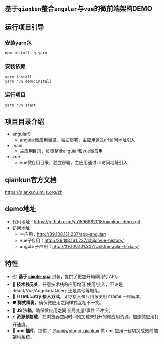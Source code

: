 ## 基于`qiankun`整合`angular`与`vue`的微前端架构DEMO

## 运行项目引导

### 安装yarn包

```
npm install -g yarn
```

### 安装依赖

```
yarn install
yarn run demo:install
```

### 运行项目

```
yarn run start
```

## 项目目录介绍

+ angular9
    + angular微应用目录，独立部署，主应用通过url访问地址引入
+ main
    + 主应用目录，负责整合angular和vue微应用
+ vue
    + vue微应用目录，独立部署，主应用通过url访问地址引入

## qiankun官方文档

https://qiankun.umijs.org/zh

## demo地址
+ 代码地址：https://github.com/yu1596882018/qiankun-demo.git
+ 访问地址
    + 主应用：http://39.108.161.237/app-angular/
    + vue子应用：http://39.108.161.237/child/vue-history/
    + angular子应用：http://39.108.161.237/child/angular-history/

## 特性

- 📦 **基于 [single-spa](https://github.com/CanopyTax/single-spa)** 封装，提供了更加开箱即用的 API。
- 📱 **技术栈无关**，任意技术栈的应用均可 使用/接入，不论是 React/Vue/Angular/JQuery 还是其他等框架。
- 💪 **HTML Entry 接入方式**，让你接入微应用像使用 iframe 一样简单。
- 🛡​ **样式隔离**，确保微应用之间样式互相不干扰。
- 🧳 **JS 沙箱**，确保微应用之间 全局变量/事件 不冲突。
- ⚡️ **资源预加载**，在浏览器空闲时间预加载未打开的微应用资源，加速微应用打开速度。
- 🔌 **umi 插件**，提供了 [@umijs/plugin-qiankun](https://github.com/umijs/plugins/tree/master/packages/plugin-qiankun) 供 umi
  应用一键切换成微前端架构系统。
